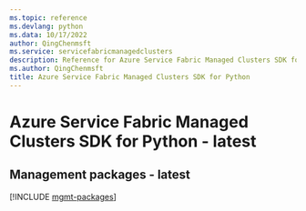 ```yaml
---
ms.topic: reference
ms.devlang: python
ms.data: 10/17/2022
author: QingChenmsft
ms.service: servicefabricmanagedclusters
description: Reference for Azure Service Fabric Managed Clusters SDK for Python
ms.author: QingChenmsft
title: Azure Service Fabric Managed Clusters SDK for Python
---
```

# Azure Service Fabric Managed Clusters SDK for Python - latest

## Management packages - latest
[!INCLUDE [mgmt-packages](service-fabric-managed-clusters-mgmt-index.md)]